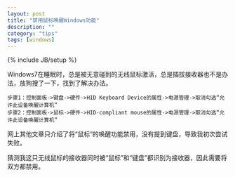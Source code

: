```yaml
---
layout: post
title: "禁用鼠标唤醒Windows功能"
description: ""
category: "tips"
tags: [windows]
---
```

{% include JB/setup %}

Windows7在睡眠时，总是被无意碰到的无线鼠标激活，总是插拔接收器也不是办法，放狗搜了一下，找到了解决办法。

    步骤1：控制面板->键盘->硬件->HID Keyboard Device的属性->电源管理->取消勾选“允许此设备唤醒计算机”
    步骤2：控制面板->鼠标->硬件->HID-compliant mouse的属性->电源管理->取消勾选“允许此设备唤醒计算机”

网上其他文章只介绍了将“鼠标”的唤醒功能禁用，没有提到键盘，导致我初次尝试失败。

猜测我这只无线鼠标的接收器同时被“鼠标”和“键盘”都识别为接收器，因此需要将双方都禁用。
